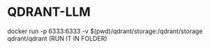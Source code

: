 # QDRANT-LLM

docker run -p 6333:6333 -v $(pwd)/qdrant/storage:/qdrant/storage qdrant/qdrant (RUN IT IN FOLDER)


